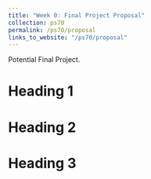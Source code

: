 ```yaml
---
title: "Week 0: Final Project Proposal"
collection: ps70
permalink: /ps70/proposal
links_to_website: "/ps70/proposal"
---
```


Potential Final Project.

Heading 1
======

Heading 2
======

Heading 3
======
